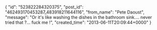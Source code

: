  {
   "id": "523822284320375",
   "post_id": "462493170453287_483918211644116",
   "from_name": "Pete Daoust",
   "message": "Or it's like washing the dishes in the bathroom sink.... never tried that ?... fuck me !",
   "created_time": "2013-06-11T20:09:44+0000"
 }
